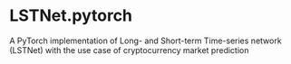 # LSTNet.pytorch
A PyTorch implementation of  Long- and Short-term Time-series network (LSTNet) with the use case of cryptocurrency market prediction
